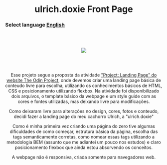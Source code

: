 <div align="center">

# ulrich.doxie Front Page

### <p align="left">Select language [English](./README-en.md)

<br>
<br>

<p align="center">
      <img src="https://skillicons.dev/icons?i=html,css,vscode,git,github," />
</p>
<br>
<br>

Esse projeto segue a proposta da atividade ["Project: Landing Page" do website The Odin Project](https://www.theodinproject.com/lessons/foundations-landing-page), onde devemos criar uma landing page básica de conteudo livre para escolha, utilizando os conhecimentos básicos de HTML, CSS e posicionamento utilizando flexbox. Na atividade foi disponibilizado dois arquivos, o template básico da webpage e um style guide com as cores e fontes utilizadas, mas deixando livre para modificações.

Como deixaram livre para alterações no design, cores, fotos e conteudo, decidi fazer a landing page do meu cachorro Ulrich, a "ulrich.doxie"

Como é minha primeira vez criando uma página do zero tive algumas dificuldades de como começar, estrutura básica da página, escolha das tags semanticamente corretas, como nomear essas tags utilizando a metodologia BEM (assunto que me adiantei um pouco nos estudos) e claro posicionamento flexbox que ainda estou absorvendo os conceitos.

A webpage não é responsiva, criada somente para navegadores web.
